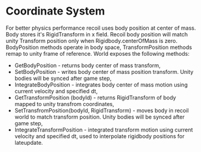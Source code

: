 # Coordinate System

For better physics performance recoil uses body position at center of mass. Body stores it's RigidTransform in x field. Recoil body position will match unity Transform position only when Rigidbody.centerOfMass is zero. BodyPosition methods operate in body space, TransformPosition methods remap to unity frame of reference. World exposes the following methods:

* GetBodyPosition -  returns body center of mass transform, 
* SetBodyPosition - writes body center of mass position transform. Unity bodies will be synced after game step,
* IntegrateBodyPosition - integrates body center of mass motion using current velocity and specified dt,
* GetTransformPosition (bodyId) - returns RigidTransform of body mapped to unity transfrom coordinates,
* SetTransfromPosition(bodyId, RigidTransform) - moves body in recoil world to match transform position. Unity bodies will be synced after game step,
* IntegrateTransformPosition - integrated transform motion using current velocity and specified dt, used to interpolate rigidbody positions for lateupdate.

